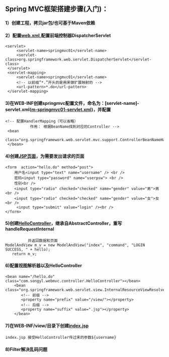 ## Spring MVC框架搭建步骤(入门)：
#### 1）创建工程，拷贝jar包/也可基于Maven依赖
#### 2）配置[web.xml](https://github.com/DaCang/Spring-MVC/blob/master/msMVC01/src/main/webapp/WEB-INF/web.xml),配置前端控制器DispatcherServlet
	<servlet>
		 <servlet-name>springmvc01</servlet-name>
		 <servlet-class>org.springframework.web.servlet.DispatcherServlet</servlet-class>
	 </servlet>
	 <servlet-mapping>
		 <servlet-name>springmvc01</servlet-name>
		 <!-- 以前缀”*.”开头的是用来做扩展映射的 -->
		 <url-pattern>*.do</url-pattern>
	 </servlet-mapping>
	 
#### 3)在WEB-INF创建springmvc配置文件，命名为：[servlet-name]-servlet.xml([m-springmvc01-servlet.xml](https://github.com/DaCang/Spring-MVC/blob/master/msMVC01/src/main/webapp/WEB-INF/m-springmvc01-servlet.xml))，并配置
	<!-- 配置HandlerMapping（可以省略） 
	           作用： 根据BeanName找到对应的Controller -->
	 <bean
		class="org.springframework.web.servlet.mvc.support.ControllerBeanNameHandlerMapping">
	 </bean>
  
#### 4)创建[JSP页面](https://github.com/DaCang/Spring-MVC/blob/master/msMVC01/src/main/webapp/hello.jsp)，为需要发出请求的页面
  	<form  action="hello.do" method="post">
		用户名<input type="text" name="username" /> <br /> 
		密码<input type="password" name="userpsw"> <br /> 
		性别<br /> 
		<input type="radio" checked="checked" name="gender" value="男">男<br /> 
		<input type="radio" checked="checked" name="gender" value="女">女<br />
		 <input type="submit" value="login" /><br />
	</form>
 
#### 5)创建[HelloController](https://github.com/DaCang/Spring-MVC/blob/master/msMVC01/src/main/java/com/songyl/webmvc/controller/HelloController.java)，继承自AbstractController，重写handleRequestInternal
              并返回数据和页面
	ModelAndView m_v = new ModelAndView("index", "command", "LOGIN SUCCESS, " + hello);
       return m_v;
       
#### 6)配置视图解析器以及HelloController
	<bean name="/hello.do" class="com.songyl.webmvc.controller.HelloController"></bean>
        <bean class="org.springframework.web.servlet.view.InternalResourceViewResolver">
           <!-- 前缀 -->
           <property name="prefix" value="/view/"></property>
           <!-- 后缀 -->
           <property name="suffix" value=".jsp"></property>
        </bean>
  
#### 7)在WEB-INF/view/目录下创建[index.jsp](https://github.com/DaCang/Spring-MVC/blob/master/msMVC01/src/main/webapp/view/index.jsp)
	index.jsp 接受HelloController传过来的参数${username}

#### 8)Filter解决乱码问题
   
	 
	 
	 
	 
